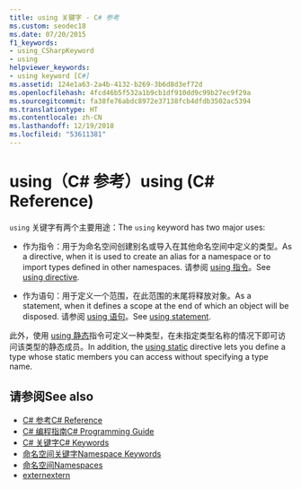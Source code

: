 ```yaml
---
title: using 关键字 - C# 参考
ms.custom: seodec18
ms.date: 07/20/2015
f1_keywords:
- using_CSharpKeyword
- using
helpviewer_keywords:
- using keyword [C#]
ms.assetid: 124e1a63-2a4b-4132-b269-3b6d8d3ef72d
ms.openlocfilehash: 4fcd46b5f532a1b9cb1df910dd9c99b27ec9f29a
ms.sourcegitcommit: fa38fe76abdc8972e37138fcb4dfdb3502ac5394
ms.translationtype: HT
ms.contentlocale: zh-CN
ms.lasthandoff: 12/19/2018
ms.locfileid: "53611381"
---
```

# <a name="using-c-reference"></a><span data-ttu-id="fd7ec-102">using（C# 参考）</span><span class="sxs-lookup"><span data-stu-id="fd7ec-102">using (C# Reference)</span></span>

<span data-ttu-id="fd7ec-103">`using` 关键字有两个主要用途：</span><span class="sxs-lookup"><span data-stu-id="fd7ec-103">The `using` keyword has two major uses:</span></span>

- <span data-ttu-id="fd7ec-104">作为指令：用于为命名空间创建别名或导入在其他命名空间中定义的类型。</span><span class="sxs-lookup"><span data-stu-id="fd7ec-104">As a directive, when it is used to create an alias for a namespace or to import types defined in other namespaces.</span></span> <span data-ttu-id="fd7ec-105">请参阅 [using 指令](using-directive.md)。</span><span class="sxs-lookup"><span data-stu-id="fd7ec-105">See [using directive](using-directive.md).</span></span>

- <span data-ttu-id="fd7ec-106">作为语句：用于定义一个范围，在此范围的末尾将释放对象。</span><span class="sxs-lookup"><span data-stu-id="fd7ec-106">As a statement, when it defines a scope at the end of which an object will be disposed.</span></span> <span data-ttu-id="fd7ec-107">请参阅 [using 语句](using-statement.md)。</span><span class="sxs-lookup"><span data-stu-id="fd7ec-107">See [using statement](using-statement.md).</span></span>

<span data-ttu-id="fd7ec-108">此外，使用 [using 静态](using-static.md)指令可定义一种类型，在未指定类型名称的情况下即可访问该类型的静态成员。</span><span class="sxs-lookup"><span data-stu-id="fd7ec-108">In addition, the [using static](using-static.md) directive lets you define a type whose static members you can access without specifying a type name.</span></span>

## <a name="see-also"></a><span data-ttu-id="fd7ec-109">请参阅</span><span class="sxs-lookup"><span data-stu-id="fd7ec-109">See also</span></span>

- [<span data-ttu-id="fd7ec-110">C# 参考</span><span class="sxs-lookup"><span data-stu-id="fd7ec-110">C# Reference</span></span>](../index.md)
- [<span data-ttu-id="fd7ec-111">C# 编程指南</span><span class="sxs-lookup"><span data-stu-id="fd7ec-111">C# Programming Guide</span></span>](../../programming-guide/index.md)
- [<span data-ttu-id="fd7ec-112">C# 关键字</span><span class="sxs-lookup"><span data-stu-id="fd7ec-112">C# Keywords</span></span>](index.md)
- [<span data-ttu-id="fd7ec-113">命名空间关键字</span><span class="sxs-lookup"><span data-stu-id="fd7ec-113">Namespace Keywords</span></span>](namespace-keywords.md)
- [<span data-ttu-id="fd7ec-114">命名空间</span><span class="sxs-lookup"><span data-stu-id="fd7ec-114">Namespaces</span></span>](../../programming-guide/namespaces/index.md)
- [<span data-ttu-id="fd7ec-115">extern</span><span class="sxs-lookup"><span data-stu-id="fd7ec-115">extern</span></span>](extern.md)